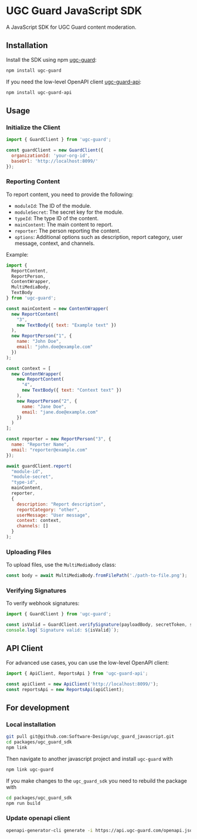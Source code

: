 # UGC Guard JavaScript SDK

A JavaScript SDK for UGC Guard content moderation.

## Installation

Install the SDK using npm [ugc-guard](https://www.npmjs.com/package/ugc-guard):

```sh
npm install ugc-guard
```

If you need the low-level OpenAPI client [ugc-guard-api](https://www.npmjs.com/package/ugc-guard-api):

```sh
npm install ugc-guard-api
```

## Usage

### Initialize the Client

```js
import { GuardClient } from 'ugc-guard';

const guardClient = new GuardClient({
  organizationId: 'your-org-id',
  baseUrl: 'http://localhost:8099/'
});
```

### Reporting Content

To report content, you need to provide the following:

- `moduleId`: The ID of the module.
- `moduleSecret`: The secret key for the module.
- `typeId`: The type ID of the content.
- `mainContent`: The main content to report.
- `reporter`: The person reporting the content.
- `options`: Additional options such as description, report category, user message, context, and channels.

Example:

```js
import { 
  ReportContent,
  ReportPerson,
  ContentWrapper,
  MultiMediaBody,
  TextBody
} from 'ugc-guard';

const mainContent = new ContentWrapper(
  new ReportContent(
    "3",
    new TextBody({ text: "Example text" })
  ),
  new ReportPerson("1", {
    name: "John Doe",
    email: "john.doe@example.com"
  })
);

const context = [
  new ContentWrapper(
    new ReportContent(
      "4",
      new TextBody({ text: "Context text" })
    ),
    new ReportPerson("2", {
      name: "Jane Doe",
      email: "jane.doe@example.com"
    })
  )
];

const reporter = new ReportPerson("3", {
  name: "Reporter Name",
  email: "reporter@example.com"
});

await guardClient.report(
  "module-id",
  "module-secret",
  "type-id",
  mainContent,
  reporter,
  {
    description: "Report description",
    reportCategory: "other",
    userMessage: "User message",
    context: context,
    channels: []
  }
);
```

### Uploading Files

To upload files, use the `MultiMediaBody` class:

```js
const body = await MultiMediaBody.fromFilePath('./path-to-file.png');
```

### Verifying Signatures

To verify webhook signatures:

```js
import { GuardClient } from 'ugc-guard';

const isValid = GuardClient.verifySignature(payloadBody, secretToken, signatureHeader);
console.log(`Signature valid: ${isValid}`);
```

## API Client

For advanced use cases, you can use the low-level OpenAPI client:

```js
import { ApiClient, ReportsApi } from 'ugc-guard-api';

const apiClient = new ApiClient('http://localhost:8099/');
const reportsApi = new ReportsApi(apiClient);
```


## For development
### Local installation
```bash
git pull git@github.com:Software-Design/ugc_guard_javascript.git
cd packages/ugc_guard_sdk
npm link
```
Then navigate to another javascript project and install `ugc-guard` with
```bash
npm link ugc-guard
``` 
If you make changes to the `ugc_guard_sdk` you need to rebuild the package with
```bash
cd packages/ugc_guard_sdk
npm run build
```

### Update openapi client
```bash
openapi-generator-cli generate -i https://api.ugc-guard.com/openapi.json -g javascript  --additional-properties=projectName=ugc_guard_javascript_api,projectVersion="1.0.0", -o packages/api
```


